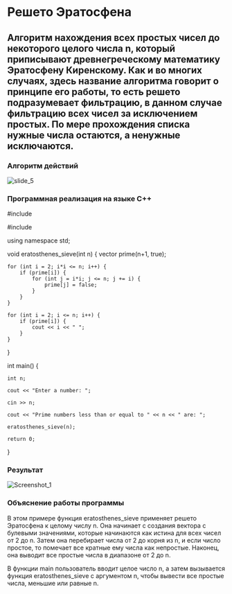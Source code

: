 # Решето Эратосфена

## Алгоритм нахождения всех простых чисел до некоторого целого числа n, который приписывают древнегреческому математику Эратосфену Киренскому. Как и во многих случаях, здесь название алгоритма говорит о принципе его работы, то есть решето подразумевает фильтрацию, в данном случае фильтрацию всех чисел за исключением простых. По мере прохождения списка нужные числа остаются, а ненужные исключаются.

### Алгоритм действий

![slide_5](https://github.com/DanilkaCrazy/The_sieve_of_Eratosthenes/assets/95550202/8f97e687-c1de-431f-9c59-43e88d7f2ebc)

### Программная реализация на языке С++

#include <iostream>
    
#include <vector>
    
using namespace std;
    

void eratosthenes_sieve(int n) {
    vector<bool> prime(n+1, true);

    for (int i = 2; i*i <= n; i++) {
        if (prime[i]) {
            for (int j = i*i; j <= n; j += i) {
                prime[j] = false;
            }
        }
    }

    for (int i = 2; i <= n; i++) {
        if (prime[i]) {
            cout << i << " ";
        }
    }
}

int main() {
                         
    int n;
                         
    cout << "Enter a number: ";
            
    cin >> n;
    
    cout << "Prime numbers less than or equal to " << n << " are: ";
    
    eratosthenes_sieve(n);
    
    return 0;
    
}
  
### Результат
  
  ![Screenshot_1](https://github.com/DanilkaCrazy/The_sieve_of_Eratosthenes/assets/95550202/3b405003-df1b-4a8e-bbd7-bb056f9fe4f3)
  
### Объяснение работы программы
  
  В этом примере функция eratosthenes_sieve применяет решето Эратосфена к целому числу n. Она начинает с создания вектора с булевыми значениями, которые начинаются как истина для всех чисел от 2 до n. Затем она перебирает числа от 2 до корня из n, и если число простое, то помечает все кратные ему числа как непростые. Наконец, она выводит все простые числа в диапазоне от 2 до n.

В функции main пользователь вводит целое число n, а затем вызывается функция eratosthenes_sieve с аргументом n, чтобы вывести все простые числа, меньшие или равные n.
